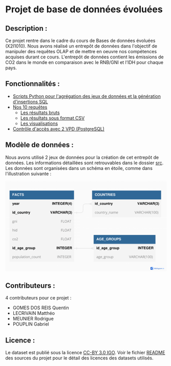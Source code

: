 # Projet de base de données évoluées

## Description :

Ce projet rentre dans le cadre du cours de Bases de données évoluées (X2I1010).
Nous avons réalisé un entrepôt de données dans l'objectif de manipuler des requêtes OLAP et de mettre en oeuvre nos compétences acquises durant ce cours. L'entrepôt de données contient les émissions de CO2 dans le monde en comparaison avec le RNB/GNI et l’IDH pour chaque pays.

## Fonctionnalités :

- [Scripts Python pour l'agrégation des jeux de données et la génération d'insertions SQL](scripts)
- [Nos 10 requêtes](requests)
  - [Les résultats bruts](requests/raw_results)
  - [Les résultats sous format CSV](requests/csv_results)
  - [Les visualisations](requests/visualisations)
- [Contrôle d'accès avec 2 VPD (PostgreSQL)](sql_files/postgresql/SETUP_POLICIES.sql)

## Modèle de données :

Nous avons utilisé 2 jeux de données pour la création de cet entrepôt de données. Les informations détaillées sont retrouvables dans le dossier [src](src). Les données sont organisées dans un schéma en étoile, comme dans l'illustration suivante :

![](schema/db-schema.png)

## Contributeurs :

4 contributeurs pour ce projet :
* GOMES DOS REIS Quentin
* LECRIVAIN Matthéo
* MEUNIER Rodrigue
* POUPLIN Gabriel

## Licence :

Le dataset est publié sous la licence [CC-BY 3.0 IGO](https://creativecommons.org/licenses/by/3.0/igo/). Voir le fichier [README](src/README.md) des sources du projet pour le détail des licences des datasets utilisés.